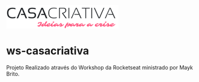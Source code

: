 

![](public/logo-casa-criativa.png)




# ws-casacriativa
Projeto Realizado através do Workshop da Rocketseat ministrado por Mayk Brito.





